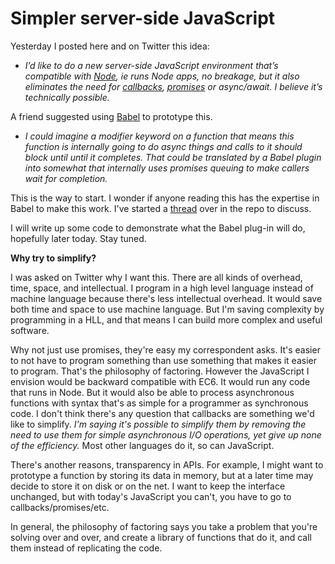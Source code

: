 # Simpler server-side JavaScript
Yesterday I posted here and on Twitter this idea:
* <i>I’d like to do a new server-side JavaScript environment that’s compatible with <a href="https://nodejs.org/">Node</a>, ie runs Node apps, no breakage, but it also eliminates the need for <a href="http://callbackhell.com/">callbacks</a>, <a href="http://scripting.com/2020/06/14/144017.html?title=javascriptPromisesVsCallbacks">promises</a> or async/await. I believe it’s technically possible.</i>

A friend suggested using <a href="https://babeljs.io/">Babel</a> to prototype this. 
* <i>I could imagine a modifier keyword on a function that means this function is internally going to do async things and calls to it should block until until it completes. That could be translated by a Babel plugin into somewhat that internally uses promises queuing to make callers wait for completion.</i>

This is the way to start. I wonder if anyone reading this has the expertise in Babel to make this work. I've started a <a href="https://github.com/scripting/Scripting-News/issues/178">thread</a> over in the repo to discuss.  

I will write up some code to demonstrate what the Babel plug-in will do, hopefully later today. Stay tuned. 

<b>Why try to simplify?</b>

I was asked on Twitter why I want this. There are all kinds of overhead, time, space, and intellectual. I program in a high level language instead of machine language because there's less intellectual overhead. It would save both time and space to use machine language. But I'm saving complexity by programming in a HLL, and that means I can build more complex and useful software. 

Why not just use promises, they're easy my correspondent asks. It's easier to not have to program something than use something that makes it easier to program. That's the philosophy of factoring. However the JavaScript I envision would be backward compatible with EC6. It would run any code that runs in Node. But it would also be able to process asynchronous functions with syntax that's as simple for a programmer as synchronous code. I don't think there's any question that callbacks are something we'd like to simplify. <i>I'm saying it's possible to simplify them by removing the need to use them for simple asynchronous I/O operations, yet give up none of the efficiency. </i>Most other languages do it, so can JavaScript. 

There's another reasons, transparency in APIs. For example, I might want to prototype a function by storing its data in memory, but at a later time may decide to store it on disk or on the net. I want to keep the interface unchanged, but with today's JavaScript you can't, you have to go to callbacks/promises/etc.

In general, the philosophy of factoring says you take a problem that you're solving over and over, and create a library of functions that do it, and call them instead of replicating the code. 

